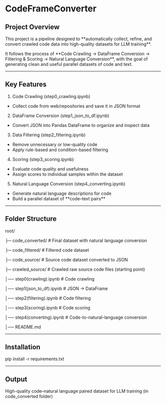 # CodeFrameConverter

## Project Overview

This project is a pipeline designed to \*\*automatically collect, refine, and convert crawled code data into high-quality datasets for LLM training\*\*.  

It follows the process of \*\*Code Crawling → DataFrame Conversion → Filtering \& Scoring → Natural Language Conversion\*\*, with the goal of generating clean and useful parallel datasets of code and text.

---

## Key Features

1. Code Crawling (step0\_crawling.ipynb)  
  - Collect code from web/repositories and save it in JSON format

2. DataFrame Conversion (step1\_json\_to\_df.ipynb)
 - Convert JSON into Pandas DataFrame to organize and inspect data

3. Data Filtering (step2\_filtering.ipynb)  
 - Remove unnecessary or low-quality code  
 - Apply rule-based and condition-based filtering  

4. Scoring (step3\_scoring.ipynb)
 - Evaluate code quality and usefulness  
 - Assign scores to individual samples within the dataset  

5. Natural Language Conversion (step4\_converting.ipynb)
 - Generate natural language descriptions for code  
 - Build a parallel dataset of \*\*code–text pairs\*\*  

---

## Folder Structure

root/

├─ code\_converted/ # Final dataset with natural language conversion

├─ code\_filtered/ # Filtered code dataset

├─ code\_source/ # Source code dataset converted to JSON

├─ crawled\_source/ # Crawled raw source code files (starting point)

│── step0(crawling).ipynb # Code crawling

│── step1(json\_to\_df).ipynb # JSON → DataFrame

│── step2(filtering).ipynb # Code filtering

│── step3(scoring).ipynb # Code scoring

│── step4(converting).ipynb # Code-to-natural-language conversion

│── README.md

---
## Installation

pip install -r requirements.txt

---
## Output

High-quality code–natural language paired dataset for LLM training (in code\_converted folder)


